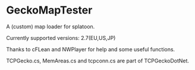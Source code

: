 # GeckoMapTester
A (custom) map loader for splatoon.

Currently supported versions: 2.7(EU,US,JP)

Thanks to cFLean and NWPlayer for help and some useful functions.

TCPGecko.cs, MemAreas.cs and tcpconn.cs are part of TCPGeckoDotNet.
